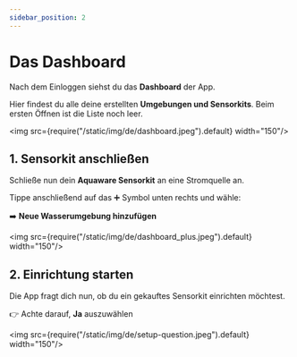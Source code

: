 ```yaml
---
sidebar_position: 2
---
```


# Das Dashboard

Nach dem Einloggen siehst du das **Dashboard** der App.

Hier findest du alle deine erstellten **Umgebungen und Sensorkits**. Beim ersten Öffnen ist die Liste noch leer.

<img src={require("/static/img/de/dashboard.jpeg").default} width="150"/>

## 1. Sensorkit anschließen

Schließe nun dein **Aquaware Sensorkit** an eine Stromquelle an.

Tippe anschließend auf das ➕ Symbol unten rechts und wähle:

➡️ **Neue Wasserumgebung hinzufügen**

<img src={require("/static/img/de/dashboard_plus.jpeg").default} width="150"/>

## 2. Einrichtung starten

Die App fragt dich nun, ob du ein gekauftes Sensorkit einrichten möchtest.

👉 Achte darauf, **Ja** auszuwählen

<img src={require("/static/img/de/setup-question.jpeg").default} width="150"/>
